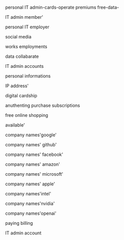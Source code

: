  personal IT admin-cards-operate premiums free-data-

IT admin member'

personal IT employer 

social media 

works employments  

data collabarate 

IT admin accounts

personal informations 

IP address' 

digital cardship 

anuthenting purchase subscriptions

free online shopping  

 available'

company names'google'

company names' github'

company names' facebook'

company names' amazon'

company names' microsoft'

company names' apple'

company names'intel'

company names'nvidia'

company names'openai' 

paying billing

IT admin account 




